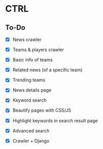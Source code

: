 # CTRL

## To-Do

- [x] News crawler
- [x] Teams & players crawler

- [x] Basic info of teams
- [x] Related news (of a specific team)
- [x] Trending teams

- [x] News details page
- [x] Keyword search

- [x] Beautify pages with CSS/JS
- [x] Highlight keywords in search result page

- [x] Advanced search
- [x] Crawler + Django
